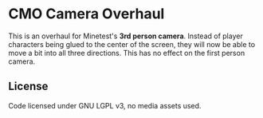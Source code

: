 # CMO Camera Overhaul
This is an overhaul for Minetest's **3rd person camera**.
Instead of player characters being glued to the center of the screen, they will now be able to move a bit into all three directions.
This has no effect on the first person camera.

## License
Code licensed under GNU LGPL v3, no media assets used.
